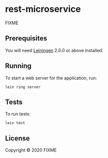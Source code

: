 # rest-microservice

FIXME

## Prerequisites

You will need [Leiningen][] 2.0.0 or above installed.

[leiningen]: https://github.com/technomancy/leiningen

## Running

To start a web server for the application, run:

    lein ring server
    
## Tests

To run tests: 
    
    lein test

## License

Copyright © 2020 FIXME
